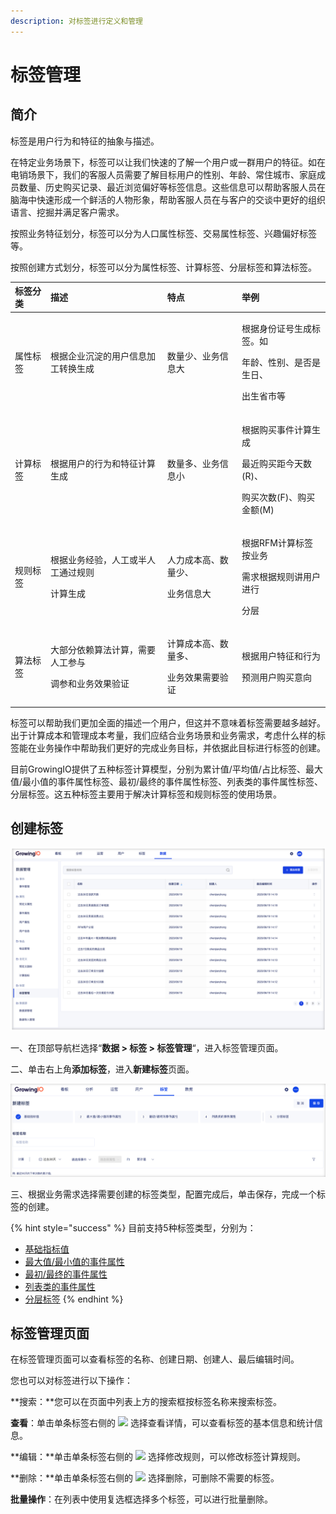 ```yaml
---
description: 对标签进行定义和管理
---
```


# 标签管理

## 简介

标签是用户行为和特征的抽象与描述。

在特定业务场景下，标签可以让我们快速的了解一个用户或一群用户的特征。如在电销场景下，我们的客服人员需要了解目标用户的性别、年龄、常住城市、家庭成员数量、历史购买记录、最近浏览偏好等标签信息。这些信息可以帮助客服人员在脑海中快速形成一个鲜活的人物形象，帮助客服人员在与客户的交谈中更好的组织语言、挖掘并满足客户需求。

按照业务特征划分，标签可以分为人口属性标签、交易属性标签、兴趣偏好标签等。

按照创建方式划分，标签可以分为属性标签、计算标签、分层标签和算法标签。

<table>
  <thead>
    <tr>
      <th style="text-align:left">&#x6807;&#x7B7E;&#x5206;&#x7C7B;</th>
      <th style="text-align:left">&#x63CF;&#x8FF0;</th>
      <th style="text-align:left">&#x7279;&#x70B9;</th>
      <th style="text-align:left">&#x4E3E;&#x4F8B;</th>
    </tr>
  </thead>
  <tbody>
    <tr>
      <td style="text-align:left">&#x5C5E;&#x6027;&#x6807;&#x7B7E;</td>
      <td style="text-align:left">&#x6839;&#x636E;&#x4F01;&#x4E1A;&#x6C89;&#x6DC0;&#x7684;&#x7528;&#x6237;&#x4FE1;&#x606F;&#x52A0;&#x5DE5;&#x8F6C;&#x6362;&#x751F;&#x6210;</td>
      <td
      style="text-align:left">&#x6570;&#x91CF;&#x5C11;&#x3001;&#x4E1A;&#x52A1;&#x4FE1;&#x606F;&#x5927;</td>
        <td
        style="text-align:left">
          <p>&#x6839;&#x636E;&#x8EAB;&#x4EFD;&#x8BC1;&#x53F7;&#x751F;&#x6210;&#x6807;&#x7B7E;&#x3002;&#x5982;</p>
          <p>&#x5E74;&#x9F84;&#x3001;&#x6027;&#x522B;&#x3001;&#x662F;&#x5426;&#x662F;&#x751F;&#x65E5;&#x3001;</p>
          <p>&#x51FA;&#x751F;&#x7701;&#x5E02;&#x7B49;</p>
          </td>
    </tr>
    <tr>
      <td style="text-align:left">&#x8BA1;&#x7B97;&#x6807;&#x7B7E;</td>
      <td style="text-align:left">&#x6839;&#x636E;&#x7528;&#x6237;&#x7684;&#x884C;&#x4E3A;&#x548C;&#x7279;&#x5F81;&#x8BA1;&#x7B97;&#x751F;&#x6210;</td>
      <td
      style="text-align:left">&#x6570;&#x91CF;&#x591A;&#x3001;&#x4E1A;&#x52A1;&#x4FE1;&#x606F;&#x5C0F;</td>
        <td
        style="text-align:left">
          <p>&#x6839;&#x636E;&#x8D2D;&#x4E70;&#x4E8B;&#x4EF6;&#x8BA1;&#x7B97;&#x751F;&#x6210;</p>
          <p>&#x6700;&#x8FD1;&#x8D2D;&#x4E70;&#x8DDD;&#x4ECA;&#x5929;&#x6570;(R)&#x3001;</p>
          <p>&#x8D2D;&#x4E70;&#x6B21;&#x6570;(F)&#x3001;&#x8D2D;&#x4E70;&#x91D1;&#x989D;(M)</p>
          </td>
    </tr>
    <tr>
      <td style="text-align:left">&#x89C4;&#x5219;&#x6807;&#x7B7E;</td>
      <td style="text-align:left">
        <p>&#x6839;&#x636E;&#x4E1A;&#x52A1;&#x7ECF;&#x9A8C;&#xFF0C;&#x4EBA;&#x5DE5;&#x6216;&#x534A;&#x4EBA;&#x5DE5;&#x901A;&#x8FC7;&#x89C4;&#x5219;</p>
        <p>&#x8BA1;&#x7B97;&#x751F;&#x6210;</p>
      </td>
      <td style="text-align:left">
        <p>&#x4EBA;&#x529B;&#x6210;&#x672C;&#x9AD8;&#x3001;&#x6570;&#x91CF;&#x5C11;&#x3001;</p>
        <p>&#x4E1A;&#x52A1;&#x4FE1;&#x606F;&#x5927;</p>
      </td>
      <td style="text-align:left">
        <p>&#x6839;&#x636E;RFM&#x8BA1;&#x7B97;&#x6807;&#x7B7E;&#x6309;&#x4E1A;&#x52A1;</p>
        <p>&#x9700;&#x6C42;&#x6839;&#x636E;&#x89C4;&#x5219;&#x8BB2;&#x7528;&#x6237;&#x8FDB;&#x884C;</p>
        <p>&#x5206;&#x5C42;</p>
      </td>
    </tr>
    <tr>
      <td style="text-align:left">&#x7B97;&#x6CD5;&#x6807;&#x7B7E;</td>
      <td style="text-align:left">
        <p>&#x5927;&#x90E8;&#x5206;&#x4F9D;&#x8D56;&#x7B97;&#x6CD5;&#x8BA1;&#x7B97;&#xFF0C;&#x9700;&#x8981;&#x4EBA;&#x5DE5;&#x53C2;&#x4E0E;</p>
        <p>&#x8C03;&#x53C2;&#x548C;&#x4E1A;&#x52A1;&#x6548;&#x679C;&#x9A8C;&#x8BC1;</p>
      </td>
      <td style="text-align:left">
        <p>&#x8BA1;&#x7B97;&#x6210;&#x672C;&#x9AD8;&#x3001;&#x6570;&#x91CF;&#x591A;&#x3001;</p>
        <p>&#x4E1A;&#x52A1;&#x6548;&#x679C;&#x9700;&#x8981;&#x9A8C;&#x8BC1;</p>
      </td>
      <td style="text-align:left">
        <p>&#x6839;&#x636E;&#x7528;&#x6237;&#x7279;&#x5F81;&#x548C;&#x884C;&#x4E3A;</p>
        <p>&#x9884;&#x6D4B;&#x7528;&#x6237;&#x8D2D;&#x4E70;&#x610F;&#x5411;</p>
      </td>
    </tr>
  </tbody>
</table>

标签可以帮助我们更加全面的描述一个用户，但这并不意味着标签需要越多越好。出于计算成本和管理成本考量，我们应结合业务场景和业务需求，考虑什么样的标签能在业务操作中帮助我们更好的完成业务目标，并依据此目标进行标签的创建。

目前GrowingIO提供了五种标签计算模型，分别为累计值/平均值/占比标签、最大值/最小值的事件属性标签、最初/最终的事件属性标签、列表类的事件属性标签、分层标签。这五种标签主要用于解决计算标签和规则标签的使用场景。

## 创建标签

![&#x6807;&#x7B7E;&#x7BA1;&#x7406;&#x9875;&#x9762;](../../../../.gitbook/assets/image%20%28201%29.png)

一、在顶部导航栏选择“**数据 &gt; 标签 &gt; 标签管理**“，进入标签管理页面。

二、单击右上角**添加标签**，进入**新建标签**页面。

![&#x6807;&#x7B7E;&#x521B;&#x5EFA;&#x9875;&#x9762;](../../../../.gitbook/assets/image%20%28275%29.png)

三、根据业务需求选择需要创建的标签类型，配置完成后，单击保存，完成一个标签的创建。

{% hint style="success" %}
目前支持5种标签类型，分别为：

* [基础指标值](tag-basic.md)
* [最大值/最小值的事件属性](tag-max-nd-min.md)
* [最初/最终的事件属性](tag-first-nd-last.md)
* [列表类的事件属性](tag-list.md)
* [分层标签](tag-rule.md)
{% endhint %}

## 标签管理页面

在标签管理页面可以查看标签的名称、创建日期、创建人、最后编辑时间。

您也可以对标签进行以下操作：

**搜索：**您可以在页面中列表上方的搜索框按标签名称来搜索标签。

**查看**：单击单条标签右侧的 ![](https://docs.growingio.com/.gitbook/assets/-Lo08UtW7H58ehFKeZ4g-LsycTyZaItbL8_Wigcx-LsyfkaafJ-8X2utJ9BbE782B9E782B9E782B9.png) 选择查看详情，可以查看标签的基本信息和统计信息。

**编辑：**单击单条标签右侧的 ![](https://docs.growingio.com/.gitbook/assets/-Lo08UtW7H58ehFKeZ4g-LsycTyZaItbL8_Wigcx-LsyfkaafJ-8X2utJ9BbE782B9E782B9E782B9.png) 选择修改规则，可以修改标签计算规则。

**删除：**单击单条标签右侧的 ![](https://docs.growingio.com/.gitbook/assets/-Lo08UtW7H58ehFKeZ4g-LsycTyZaItbL8_Wigcx-LsyfkaafJ-8X2utJ9BbE782B9E782B9E782B9.png) 选择删除，可删除不需要的标签。

**批量操作**：在列表中使用复选框选择多个标签，可以进行批量删除。

